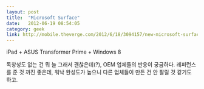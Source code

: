 ```yaml
---
layout: post
title:  "Microsoft Surface"
date:   2012-06-19 08:54:05
category: geek
link: http://mobile.theverge.com/2012/6/18/3094157/new-microsoft-surface-windows-tablet
---
```


iPad + ASUS Transformer Prime + Windows 8

독창성도 없는 건 뭐 늘 그래서 괜찮은데(?), OEM 업체들의 반응이 궁금하다. 레퍼런스를 준 것 까진 좋은데, 워낙 완성도가 높으니 다른 업체들이 만든 건 안 팔릴 것 같기도 하고.
